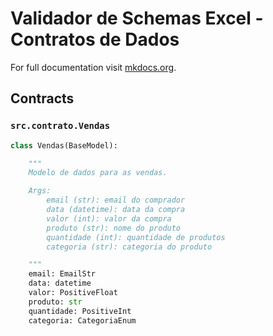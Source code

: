 # Validador de Schemas Excel - Contratos de Dados
For full documentation visit [mkdocs.org](https://www.mkdocs.org).

## Contracts
### `src.contrato.Vendas`
```python
class Vendas(BaseModel):

    """
    Modelo de dados para as vendas.

    Args:
        email (str): email do comprador
        data (datetime): data da compra
        valor (int): valor da compra
        produto (str): nome do produto
        quantidade (int): quantidade de produtos
        categoria (str): categoria do produto

    """
    email: EmailStr
    data: datetime
    valor: PositiveFloat
    produto: str
    quantidade: PositiveInt
    categoria: CategoriaEnum
```